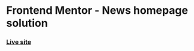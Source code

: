 # Frontend Mentor - News homepage solution
### [Live site](https://leafy-kangaroo-df4004.netlify.app)
